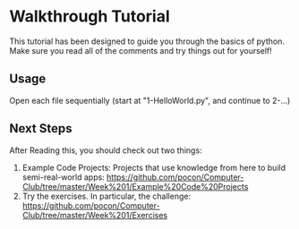 Walkthrough Tutorial
====================

This tutorial has been designed to guide you through the basics of python. Make sure you read all of the comments and try things out for yourself!

## Usage ##

Open each file sequentially (start at "1-HelloWorld.py", and continue to 2-...)

## Next Steps ##

After Reading this, you should check out two things:

1. Example Code Projects: Projects that use knowledge from here to build semi-real-world apps: https://github.com/pocon/Computer-Club/tree/master/Week%201/Example%20Code%20Projects
2. Try the exercises. In particular, the challenge: https://github.com/pocon/Computer-Club/tree/master/Week%201/Exercises

